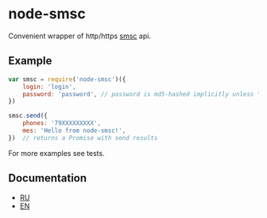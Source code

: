 node-smsc
=========

Convenient wrapper of http/https [smsc](https://smsc.ru/) api.

Example
-------

```javascript
var smsc = require('node-smsc')({
    login: 'login',
    password: 'password', // password is md5-hashed implicitly unless "hashed" option is passed.
})

smsc.send({
    phones: '79XXXXXXXXX',
    mes: 'Hello from node-smsc!',
})  // returns a Promise with send results
```

For more examples see tests.

Documentation
-------------

- [RU](./docs/ru/README.md)
- [EN](./docs/en/README.md)
